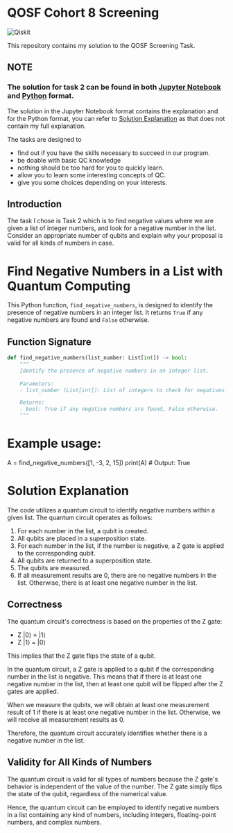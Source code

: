 # QOSF Cohort 8 Screening

![Qiskit](https://img.shields.io/badge/Qiskit-%236929C4.svg?style=for-the-badge&logo=Qiskit&logoColor=white)

This repository contains my solution to the QOSF Screening Task. 

## NOTE
### The solution for task 2 can be found in both [Jupyter Notebook](./Task2.ipynb) and [Python](./task2_sol.py) format. 
The solution in the Jupyter Notebook format contains the explanation and for the Python format, you can refer to [Solution Explanation](#solution) as that does not contain my full explanation.

The tasks are designed to
- find out if you have the skills necessary to succeed in our program.
- be doable with basic QC knowledge
- nothing should be too hard for you to quickly learn. 
- allow you to learn some interesting concepts of QC. 
- give you some choices depending on your interests.

## Introduction
The task I chose is Task 2 which is to find negative values where we are given a list of integer numbers, and look for a negative number in the list. Consider an appropriate number of qubits and explain why your proposal is valid for all kinds of numbers in case.

# Find Negative Numbers in a List with Quantum Computing

This Python function, `find_negative_numbers`, is designed to identify the presence of negative numbers in an integer list. It returns `True` if any negative numbers are found and `False` otherwise.

## Function Signature

```python
def find_negative_numbers(list_number: List[int]) -> bool:
    """
    Identify the presence of negative numbers in an integer list.
    
    Parameters:
    - list_number (List[int]): List of integers to check for negatives.

    Returns:
    - bool: True if any negative numbers are found, False otherwise.
    """

```

# Example usage:
A = find_negative_numbers([1, -3, 2, 15])
print(A)  # Output: True

<a name="solution"></a>
# Solution Explanation

The code utilizes a quantum circuit to identify negative numbers within a given list. The quantum circuit operates as follows:

1. For each number in the list, a qubit is created.
2. All qubits are placed in a superposition state.
3. For each number in the list, if the number is negative, a Z gate is applied to the corresponding qubit.
4. All qubits are returned to a superposition state.
5. The qubits are measured.
6. If all measurement results are 0, there are no negative numbers in the list. Otherwise, there is at least one negative number in the list.

## Correctness

The quantum circuit's correctness is based on the properties of the Z gate:

- Z |0⟩ = |1⟩
- Z |1⟩ = |0⟩

This implies that the Z gate flips the state of a qubit.

In the quantum circuit, a Z gate is applied to a qubit if the corresponding number in the list is negative. This means that if there is at least one negative number in the list, then at least one qubit will be flipped after the Z gates are applied.

When we measure the qubits, we will obtain at least one measurement result of 1 if there is at least one negative number in the list. Otherwise, we will receive all measurement results as 0.

Therefore, the quantum circuit accurately identifies whether there is a negative number in the list.

## Validity for All Kinds of Numbers

The quantum circuit is valid for all types of numbers because the Z gate's behavior is independent of the value of the number. The Z gate simply flips the state of the qubit, regardless of the numerical value.

Hence, the quantum circuit can be employed to identify negative numbers in a list containing any kind of numbers, including integers, floating-point numbers, and complex numbers.

